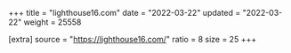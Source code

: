 +++
title = "lighthouse16.com"
date = "2022-03-22"
updated = "2022-03-22"
weight = 25558

[extra]
source = "https://lighthouse16.com/"
ratio = 8
size = 25
+++
